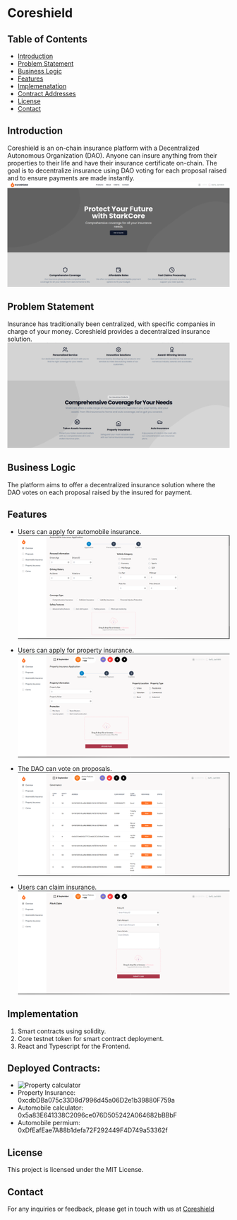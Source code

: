 # Coreshield

## Table of Contents
- [Introduction](#introduction)
- [Problem Statement](#problem-statement)
- [Business Logic](#business-logic)
- [Features](#features)
- [Implemenatation](#implemenatation)
- [Contract Addresses](#usage)
- [License](#license)
- [Contact](#contact)

## Introduction
Coreshield is an on-chain insurance platform with a Decentralized Autonomous Organization (DAO). Anyone can insure anything from their properties to their life and have their insurance certificate on-chain. The goal is to decentralize insurance using DAO voting for each proposal raised and to ensure payments are made instantly.
![Landing Page](https://github.com/okste1234/CoreSure-Shield/blob/main/images/landing_page.png)

## Problem Statement
Insurance has traditionally been centralized, with specific companies in charge of your money. Coreshield provides a decentralized insurance solution.
![Problem Statement](https://github.com/okste1234/CoreSure-Shield/blob/main/images/landing_page2.png)

## Business Logic
The platform aims to offer a decentralized insurance solution where the DAO votes on each proposal raised by the insured for payment.

## Features
- Users can apply for automobile insurance.
![auto_insurance](https://github.com/okste1234/CoreSure-Shield/blob/main/images/auto_insurance.png)

- Users can apply for property insurance.
![property_insurance](https://github.com/okste1234/CoreSure-Shield/blob/main/images/property_insurance.png)

- The DAO can vote on proposals.
![Proposals](https://github.com/okste1234/CoreSure-Shield/blob/main/images/proposals.png)

- Users can claim insurance.
![Claims](https://github.com/okste1234/CoreSure-Shield/blob/main/images/claims.png)

## Implementation
1. Smart contracts using solidity.
2. Core testnet token for smart contract deployment.
3. React and Typescript for the Frontend.

## Deployed Contracts:
- ![Property calculator](https://scan.test.btcs.network/address/0x23bD024773243fe2630FA0054473d23a0253a962)
- Property Insurance: 0xcdbDBa075c33D8d7996d45a06D2e1b39880F759a
- Automobile calculator: 0x5a83E641338C2096ce076D505242A064682bBBbF 
- Automobile  permium: 0xDfEafEae7A88b1defa72F292449F4D749a53362f

## License
This project is licensed under the MIT License.

## Contact
For any inquiries or feedback, please get in touch with us at [Coreshield](https://github.com/okste1234/CoreSure-Shield)
